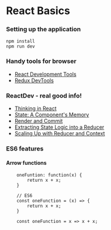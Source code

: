 # React Basics

### Setting up the application

```shell
npm install
npm run dev
```

### Handy tools for browser

 - [React Development Tools](https://react.dev/learn/react-developer-tools)
 - [Redux DevTools](https://github.com/reduxjs/redux-devtools)

### ReactDev - real good info!

 - [Thinking in React](https://react.dev/learn/thinking-in-react)
 - [State: A Component's Memory](https://react.dev/learn/state-a-components-memory)
 - [Render and Commit](https://react.dev/learn/render-and-commit)
 - [Extracting State Logic into a Reducer](https://react.dev/learn/extracting-state-logic-into-a-reducer)
 - [Scaling Up with Reducer and Context](https://react.dev/learn/scaling-up-with-reducer-and-context)

### ES6 features
#### Arrow functions
```shell
    oneFuntion: function(x) {
        return x + x;
    }

    // ES6
    const oneFunction = (x) => {
        return x + x;
    }

    const oneFunction = x => x + x;
```

